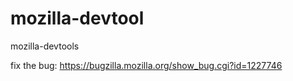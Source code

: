 # mozilla-devtool
mozilla-devtools

fix the bug:
https://bugzilla.mozilla.org/show_bug.cgi?id=1227746
